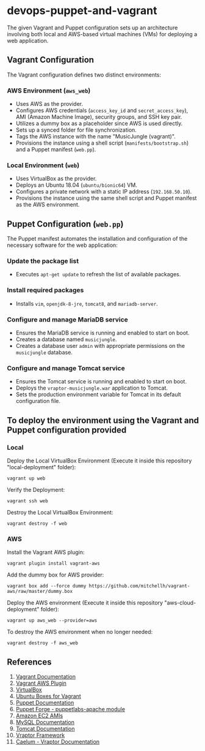 # devops-puppet-and-vagrant
The given Vagrant and Puppet configuration sets up an architecture involving both local and AWS-based virtual machines (VMs) for deploying a web application.

## Vagrant Configuration

The Vagrant configuration defines two distinct environments:

### AWS Environment (`aws_web`)

- Uses AWS as the provider.
- Configures AWS credentials (`access_key_id` and `secret_access_key`), AMI (Amazon Machine Image), security groups, and SSH key pair.
- Utilizes a dummy box as a placeholder since AWS is used directly.
- Sets up a synced folder for file synchronization.
- Tags the AWS instance with the name "MusicJungle (vagrant)".
- Provisions the instance using a shell script (`manifests/bootstrap.sh`) and a Puppet manifest (`web.pp`).

### Local Environment (`web`)

- Uses VirtualBox as the provider.
- Deploys an Ubuntu 18.04 (`ubuntu/bionic64`) VM.
- Configures a private network with a static IP address (`192.168.50.10`).
- Provisions the instance using the same shell script and Puppet manifest as the AWS environment.

## Puppet Configuration (`web.pp`)

The Puppet manifest automates the installation and configuration of the necessary software for the web application:

### Update the package list

- Executes `apt-get update` to refresh the list of available packages.

### Install required packages

- Installs `vim`, `openjdk-8-jre`, `tomcat8`, and `mariadb-server`.

### Configure and manage MariaDB service

- Ensures the MariaDB service is running and enabled to start on boot.
- Creates a database named `musicjungle`.
- Creates a database user `admin` with appropriate permissions on the `musicjungle` database.

### Configure and manage Tomcat service

- Ensures the Tomcat service is running and enabled to start on boot.
- Deploys the `vraptor-musicjungle.war` application to Tomcat.
- Sets the production environment variable for Tomcat in its default configuration file.


## To deploy the environment using the Vagrant and Puppet configuration provided

### Local

Deploy the Local VirtualBox Environment (Execute it inside this repository  "local-deployment" folder):

```
vagrant up web
```

Verify the Deployment:
```
vagrant ssh web
```

Destroy the Local VirtualBox Environment:
```
vagrant destroy -f web
```

### AWS

Install the Vagrant AWS plugin:
```
vagrant plugin install vagrant-aws
```

Add the dummy box for AWS provider:
```
vagrant box add --force dummy https://github.com/mitchellh/vagrant-aws/raw/master/dummy.box
```

Deploy the AWS environment (Execute it inside this repository "aws-cloud-deployment" folder):
```
vagrant up aws_web --provider=aws
```

To destroy the AWS environment when no longer needed:
```
vagrant destroy -f aws_web
```


## References

1. [Vagrant Documentation](https://www.vagrantup.com/docs)
2. [Vagrant AWS Plugin](https://github.com/hashicorp/vagrant-aws)
3. [VirtualBox](https://www.virtualbox.org/)
4. [Ubuntu Boxes for Vagrant](https://app.vagrantup.com/ubuntu)
5. [Puppet Documentation](https://puppet.com/docs/)
6. [Puppet Forge - puppetlabs-apache module](https://forge.puppet.com/puppetlabs/apache)
7. [Amazon EC2 AMIs](https://aws.amazon.com/marketplace/search/results/?searchTerms=ubuntu%2018.04)
8. [MySQL Documentation](https://dev.mysql.com/doc/)
9. [Tomcat Documentation](https://tomcat.apache.org/tomcat-8.5-doc/index.html)
10. [Vraptor Framework](https://www.vraptor.org/en/)
11. [Caelum - Vraptor Documentation](https://www.caelum.com.br/apostila-vraptor/)

